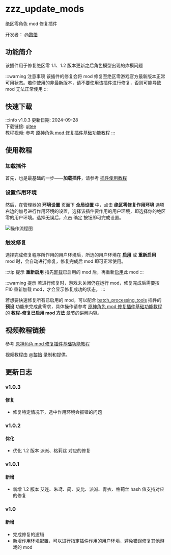 # zzz_update_mods
绝区零角色 mod 修复插件

开发者： [@黎愔](/contribution)

## 功能简介

该插件用于修复绝区零 1.1、1.2 版本更新之后角色模型出现的炸模问题

:::warning 注意事项
该插件的修复会将 mod 修复至绝区零游戏官方最新版本正常可用状态。若你使用的非最新版本，请不要使用该插件进行修复，否则可能导致 mod 无法正常使用
:::

## 快速下载

:::info v1.0.3
更新日期:  2024-09-28<br/>
下载链接: [gitee](https://gitee.com/ticca/d3dx-skin-manage/releases/download/plugins/zzz_update_mods_v1.0.3.zip) <br/>
教程视频: 参考 [原神角色 mod 修复插件基础功能教程](https://www.bilibili.com/video/BV1vi421R7d2) 
:::

## 使用教程

### 加载插件
首先，也是最基础的一步——**加载插件**，请参考 [插件使用教程](/help/tutorial-plugins)

### 设置作用环境
然后，在管理器的 **环境设置** 页面下 **全局设置** 中，点击 **绝区零修复作用环境** 选项右边的加号进行作用环境的设置，选择该插件要作用的用户环境，即选择你的绝区零的用户环境。选择无误后，点击 确定 按钮即可完成设置。

![操作流程图](/static/image/da342f14.png)

### 触发修复
选择完成修复程序所作用的用户环境后，所选的用户环境在 **[启用](/help/tutorial-modules#启用和切换模组)** 或 **重新启用** mod 时，会自动进行修复，修复完成后 mod 即可正常使用。

:::tip 提示
**重新启用** 指先[卸载](/help/tutorial-modules#卸载模组)已启用的 mod 后，再重新[启用](/help/tutorial-modules#启用和切换模组)此 mod
:::

:::warning 提示
若进行修复时，游戏未关闭仍在运行 mod，修复完成后需要按 F10 重新加载 mod，才会显示修复成功的状态。
:::

若想要快速修复所有已启用的 mod，可以配合 [batch_processing_tools](/resources/plugins/batch_processing_tools) 插件的 **预设** 功能来完成此需求，具体操作请参考 [原神角色 mod 修复插件基础功能教程](https://www.bilibili.com/video/BV1vi421R7d2) 的 **教程-修复已启用 mod 方法** 章节的讲解内容。

## 视频教程链接

参考 [原神角色 mod 修复插件基础功能教程](https://www.bilibili.com/video/BV1vi421R7d2) 

视频教程由 [@黎愔](/contribution) 录制和提供。

## 更新日志

### v1.0.3
#### 修复
- 修复特定情况下，选中作用环境会报错的问题

### v1.0.2
#### 优化
- 优化 1.2 版本 派派、格莉丝 对应的修复

### v1.0.1
#### 新增
- 新增 1.2 版本 艾连、朱鸢、简、安比、派派、青衣、格莉丝 hash 值支持对应的修复

### v1.0
#### 新增
- 完成修复的逻辑
- 新增作用环境配置，可以进行指定插件作用的用户环境，避免错误修复其他游戏的 mod